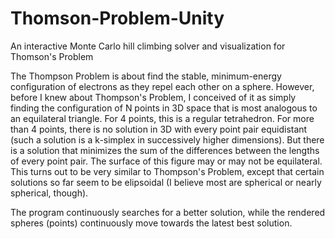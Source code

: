 # Thomson-Problem-Unity
An interactive Monte Carlo hill climbing solver and visualization for Thomson's Problem

The Thompson Problem is about find the stable, minimum-energy configuration of electrons as they repel each other on a sphere. However, before I knew about Thompson's Problem, I conceived of it as simply finding the configuration of N points in 3D space that is most analogous to an equilateral triangle. For 4 points, this is a regular tetrahedron. For more than 4 points, there is no solution in 3D with every point pair equidistant (such a solution is a k-simplex in successively higher dimensions). But there is a solution that minimizes the sum of the differences between the lengths of every point pair. The surface of this figure may or may not be equilateral. This turns out to be very similar to Thompson's Problem, except that certain solutions so far seem to be elipsoidal (I believe most are spherical or nearly spherical, though).

The program continuously searches for a better solution, while the rendered spheres (points) continuously move towards the latest best solution.

